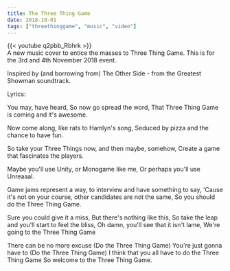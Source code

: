 ```yaml
---
title: The Three Thing Game
date: 2018-10-01
tags: ["threethinggame", "music", "video"]
---
```


{{< youtube q2pbb_Rbhrk >}}
<br/>
A new music cover to entice the masses to Three Thing Game. This is for the 3rd and 4th November 2018 event.

<!--more-->

Inspired by (and borrowing from) The Other Side - from the Greatest Showman soundtrack.

Lyrics:

You may, have heard,
So now go spread the word,
That Three Thing Game is coming and it's awesome.

Now come along, like rats to Hamlyn's song,
Seduced by pizza and the chance to have fun.

So take your Three Things now, and then maybe, somehow,
Create a game that fascinates the players.

Maybe you'll use Unity, or Monogame like me,
Or perhaps you'll use Unreaaal.

Game jams represent a way, to interview and have something to say,
'Cause it's not on your course, other candidates are not the same,
So you should do the Three Thing Game.

Sure you could give it a miss,
But there's nothing like this,
So take the leap and you'll start to feel the bliss,
Oh damn, you'll see that it isn't lame,
We're going to the Three Thing Game

There can be no more excuse
(Do the Three Thing Game)
You're just gonna have to
(Do the Three Thing Game)
I think that you all have to do the Three Thing Game
So welcome to the Three Thing Game.
